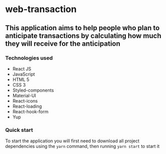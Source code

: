 # web-transaction

## This application aims to help people who plan to anticipate transactions by calculating how much they will receive for the anticipation

### Technologies used
 - React JS
 - JavaScript
 - HTML 5
 - CSS 3
 - Styled-components
 - Material-UI
 - React-icons
 - React-loading
 - React-hook-form
 - Yup
 
### Quick start
 To start the application you will first need to download all project dependencies using the ```yarn``` command, then running ```yarn start``` to start it
